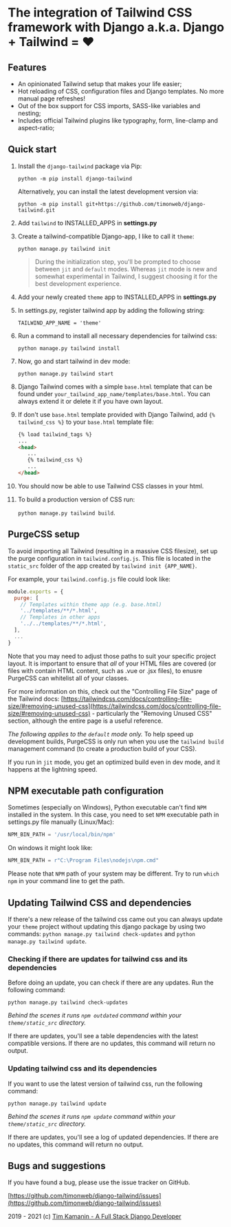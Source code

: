 # The integration of Tailwind CSS framework with Django a.k.a. Django + Tailwind = ❤

## Features
* An opinionated Tailwind setup that makes your life easier;
* Hot reloading of CSS, configuration files and Django templates. No more manual page refreshes!
* Out of the box support for CSS imports, SASS-like variables and nesting;
* Includes official Tailwind plugins like typography, form, line-clamp and aspect-ratio;

## Quick start

1. Install the `django-tailwind` package via Pip:

   `python -m pip install django-tailwind`

   Alternatively, you can install the latest development version via:

   `python -m pip install git+https://github.com/timonweb/django-tailwind.git`

2. Add `tailwind` to INSTALLED_APPS in **settings.py**

3. Create a tailwind-compatible Django-app, I like to call it `theme`:

   `python manage.py tailwind init`

   > During the initialization step, you'll be prompted to choose between `jit` and `default` modes. Whereas `jit` mode is new and somewhat experimental in Tailwind, I suggest choosing it for the best development experience.

4. Add your newly created `theme` app to INSTALLED_APPS in **settings.py**

5. In settings.py, register tailwind app by adding the following string:

   `TAILWIND_APP_NAME = 'theme'`

6. Run a command to install all necessary dependencies for tailwind css:

   `python manage.py tailwind install`

7. Now, go and start tailwind in dev mode:

   `python manage.py tailwind start`

8. Django Tailwind comes with a simple `base.html` template that can be found under
   `your_tailwind_app_name/templates/base.html`. You can always extend it or delete it if you
   have own layout.

9. If don't use `base.html` template provided with Django Tailwind, add `{% tailwind_css %}` to your `base.html` template file:

   ```html
   {% load tailwind_tags %}
   ...
   <head>
      ...
      {% tailwind_css %}
      ...
   </head>
   ```

10) You should now be able to use Tailwind CSS classes in your html.

11) To build a production version of CSS run:

    `python manage.py tailwind build`.

## PurgeCSS setup

To avoid importing all Tailwind (resulting in a massive CSS filesize), set up the purge configuration in `tailwind.config.js`.
This file is located in the `static_src` folder of the app created by `tailwind init {APP_NAME}`.

For example, your `tailwind.config.js` file could look like:

```js
module.exports = {
  purge: [
    // Templates within theme app (e.g. base.html)
    '../templates/**/*.html',
    // Templates in other apps
    '../../templates/**/*.html',
  ],
  ...
}
```

Note that you may need to adjust those paths to suit your specific project layout. It is important to ensure that _all_ of your HTML files are covered (or files with contain HTML content, such as .vue or .jsx files), to enusre PurgeCSS can whitelist all of your classes.

For more information on this, check out the "Controlling File Size" page of the Tailwind docs: [https://tailwindcss.com/docs/controlling-file-size/#removing-unused-css](https://tailwindcss.com/docs/controlling-file-size/#removing-unused-css) - particularly the "Removing Unused CSS" section, although the entire page is a useful reference.

*The following applies to the `default` mode only.* 
To help speed up development builds, PurgeCSS is only run when you use the `tailwind build` management command (to create a production build of your CSS).

If you run in `jit` mode, you get an optimized build even in dev mode, and it happens at the lightning speed.

## NPM executable path configuration

Sometimes (especially on Windows), Python executable can't find `NPM` installed in the system.
In this case, you need to set `NPM` executable path in settings.py file manually (Linux/Mac):

```python
NPM_BIN_PATH = '/usr/local/bin/npm'
```

On windows it might look like:

```python
NPM_BIN_PATH = r"C:\Program Files\nodejs\npm.cmd"
```

Please note that `NPM` path of your system may be different. Try to run `which npm` in your
command line to get the path.

## Updating Tailwind CSS and dependencies

If there's a new release of the tailwind css came out you can always update your `theme` project
without updating this django package by using two commands: `python manage.py tailwind check-updates` and
`python manage.py tailwind update`.

### Checking if there are updates for tailwind css and its dependencies

Before doing an update, you can check if there are any updates. Run the following command:
```
python manage.py tailwind check-updates
```
*Behind the scenes it runs `npm outdated` command within your `theme/static_src` directory.*

If there are updates, you'll see a table dependencies with the latest compatible versions.
If there are no updates, this command will return no output.

### Updating tailwind css and its dependencies

If you want to use the latest version of tailwind css, run the following command:

```
python manage.py tailwind update
```
*Behind the scenes it runs `npm update` command within your `theme/static_src` directory.*

If there are updates, you'll see a log of updated dependencies.
If there are no updates, this command will return no output.

## Bugs and suggestions

If you have found a bug, please use the issue tracker on GitHub.

[https://github.com/timonweb/django-tailwind/issues](https://github.com/timonweb/django-tailwind/issues)

2019 - 2021 (c) [Tim Kamanin - A Full Stack Django Developer](https://timonweb.com)

